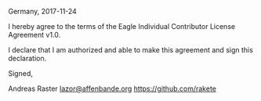 Germany, 2017-11-24

I hereby agree to the terms of the Eagle Individual Contributor License
Agreement v1.0.

I declare that I am authorized and able to make this agreement and sign this
declaration.

Signed,

Andreas Raster lazor@affenbande.org https://github.com/rakete
